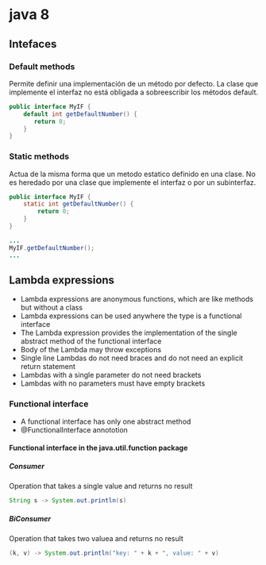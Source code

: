 # java 8

## Intefaces

### Default methods

Permite definir una implementación de un método por defecto. La clase que implemente el interfaz no está obligada a sobreescribir los métodos default.

```java
public interface MyIF {
    default int getDefaultNumber() {
       return 0;
    }
}  
```

### Static methods

Actua de la misma forma que un metodo estatico definido en una clase. No es heredado por una clase que implemente el interfaz o por un subinterfaz.

```java
public interface MyIF {
    static int getDefaultNumber() {
        return 0;
    }
}

...
MyIF.getDefaultNumber();
...
```

## Lambda expressions

* Lambda expressions are anonymous functions, which are like methods but without a class
* Lambda expressions can be used anywhere the type is a functional interface
* The Lambda expression provides the implementation of the single abstract method of the functional interface
* Body of the Lambda may throw exceptions
* Single line Lambdas do not need braces and do not need an explicit return statement
* Lambdas with a single parameter do not need brackets
* Lambdas with no parameters must have empty brackets

### Functional interface
* A functional interface has only one abstract method
* @FunctionalInterface annototion

#### Functional interface in the java.util.function package

##### Consumer<T>

Operation that takes a single value and returns no result

```java
String s -> System.out.println(s)
```

##### BiConsumer<T>

Operation that takes two valuea and returns no result

```java
(k, v) -> System.out.println("key: " + k + ", value: " + v)
```
